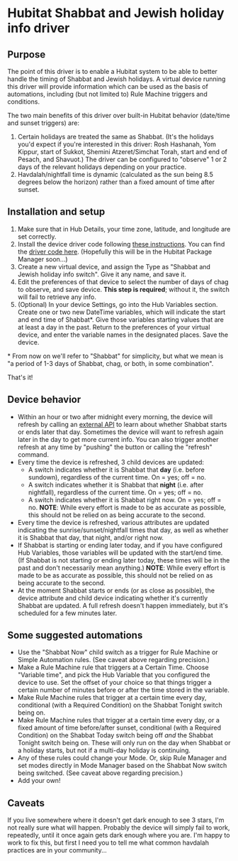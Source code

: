 # Hubitat Shabbat and Jewish holiday info driver

## Purpose

The point of this driver is to enable a Hubitat system to be able to better handle the timing of Shabbat and Jewish holidays. A virtual device running this driver will provide information which can be used as the basis of automations, including (but not limited to) Rule Machine triggers and conditions.

The two main benefits of this driver over built-in Hubitat behavior (date/time and sunset triggers) are:

1. Certain holidays are treated the same as Shabbat. (It's the holidays you'd expect if you're interested in this driver: Rosh Hashanah, Yom Kippur, start of Sukkot, Shemini Atzeret/Simchat Torah, start and end of Pesach, and Shavuot.) The driver can be configured to "observe" 1 or 2 days of the relevant holidays depending on your practice.
2. Havdalah/nightfall time is dynamic (calculated as the sun being 8.5 degrees below the horizon) rather than a fixed amount of time after sunset.

## Installation and setup

1. Make sure that in Hub Details, your time zone, latitude, and longitude are set correctly.
2. Install the device driver code following [these instructions](https://docs.hubitat.com/index.php?title=How_to_Install_Custom_Drivers). You can find the [driver code here](https://raw.githubusercontent.com/rosenbergj/hubitat-shabbat-and-chag/main/shabbat.groovy). (Hopefully this will be in the Hubitat Package Manager soon...)
3. Create a new virtual device, and assign the Type as "Shabbat and Jewish holiday info switch". Give it any name, and save it.
4. Edit the preferences of that device to select the number of days of chag to observe, and save device. **This step is required**; without it, the switch will fail to retrieve any info.
5. (Optional) In your device Settings, go into the Hub Variables section. Create one or two new DateTime variables, which will indicate the start and end time of Shabbat*. Give those variables starting values that are at least a day in the past. Return to the preferences of your virtual device, and enter the variable names in the designated places. Save the device.

\* From now on we'll refer to "Shabbat" for simplicity, but what we mean is "a period of 1-3 days of Shabbat, chag, or both, in some combination".

That's it!

## Device behavior

* Within an hour or two after midnight every morning, the device will refresh by calling an [external API](https://github.com/rosenbergj/zmanimapi) to learn about whether Shabbat starts or ends later that day. Sometimes the device will want to refresh again later in the day to get more current info. You can also trigger another refresh at any time by "pushing" the button or calling the "refresh" command.
* Every time the device is refreshed, 3 child devices are updated:
    - A switch indicates whether it is Shabbat that **day** (i.e. before sundown), regardless of the current time. On = yes; off = no.
    - A switch indicates whether it is Shabbat that **night** (i.e. after nightfall), regardless of the current time. On = yes; off = no.
    - A switch indicates whether it is Shabbat right now. On = yes; off = no. **NOTE**: While every effort is made to be as accurate as possible, this should not be relied on as being accurate to the second.
* Every time the device is refreshed, various attributes are updated indicating the sunrise/sunset/nightfall times that day, as well as whether it is Shabbat that day, that night, and/or right now.
* If Shabbat is starting or ending later today, and if you have configured Hub Variables, those variables will be updated with the start/end time. (If Shabbat is not starting or ending later today, these times will be in the past and don't necessarily mean anything.) **NOTE**: While every effort is made to be as accurate as possible, this should not be relied on as being accurate to the second.
* At the moment Shabbat starts or ends (or as close as possible), the device attribute and child device indicating whether it's currently Shabbat are updated. A full refresh doesn't happen immediately, but it's scheduled for a few minutes later.

## Some suggested automations

* Use the "Shabbat Now" child switch as a trigger for Rule Machine or Simple Automation rules. (See caveat above regarding precision.)
* Make a Rule Machine rule that triggers at a Certain Time. Choose "Variable time", and pick the Hub Variable that you configured the device to use. Set the offset of your choice so that things trigger a certain number of minutes before or after the time stored in the variable.
* Make Rule Machine rules that trigger at a certain time every day, conditional (with a Required Condition) on the Shabbat Tonight switch being on.
* Make Rule Machine rules that trigger at a certain time every day, or a fixed amount of time before/after sunset, conditional (with a Required Condition) on the Shabbat Today switch being off *and* the Shabbat Tonight switch being on. These will only run on the day when Shabbat or a holiday starts, but not if a multi-day holiday is continuing.
* Any of these rules could change your Mode. Or, skip Rule Manager and set modes directly in Mode Manager based on the Shabbat Now switch being switched. (See caveat above regarding precision.)
* Add your own!

## Caveats

If you live somewhere where it doesn't get dark enough to see 3 stars, I'm not really sure what will happen. Probably the device will simply fail to work, repeatedly, until it once again gets dark enough where you are. I'm happy to work to fix this, but first I need you to tell me what common havdalah practices are in your community...
